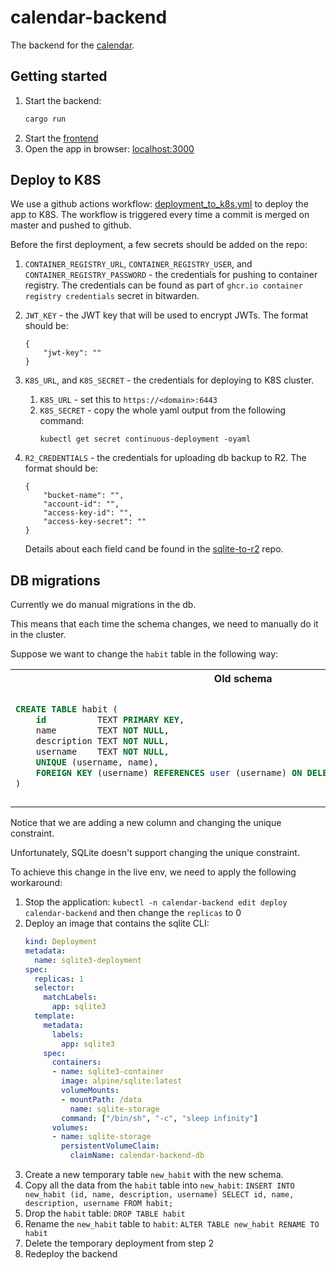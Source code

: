 # calendar-backend

The backend for the [calendar](https://calendar.aguzovatii.com).

## Getting started

1. Start the backend:
    ```sh
    cargo run
    ```
2. Start the [frontend](https://github.com/aguzovatii/calendar-frontend)
3. Open the app in browser: [localhost:3000](http://localhost:3000)

## Deploy to K8S

We use a github actions workflow: [deployment_to_k8s.yml](./.github/workflows/deployment_to_k8s.yml) to deploy the app to K8S. The workflow is triggered every time a commit is merged on master and pushed to github.

Before the first deployment, a few secrets should be added on the repo:

1. `CONTAINER_REGISTRY_URL`, `CONTAINER_REGISTRY_USER`, and `CONTAINER_REGISTRY_PASSWORD` - the credentials for pushing to container registry. The credentials can be found as part of `ghcr.io container registry credentials` secret in bitwarden.
2. `JWT_KEY` - the JWT key that will be used to encrypt JWTs. The format should be:

    ```
    {
        "jwt-key": ""
    }
    ```
3. `K8S_URL`, and `K8S_SECRET` - the credentials for deploying to K8S cluster.
    1. `K8S_URL` - set this to `https://<domain>:6443`
    2. `K8S_SECRET` - copy the whole yaml output from the following command:
       ```
       kubectl get secret continuous-deployment -oyaml
       ```
4. `R2_CREDENTIALS` - the credentials for uploading db backup to R2. The format should be:
    ```
    {
        "bucket-name": "",
        "account-id": "",
        "access-key-id": "",
        "access-key-secret": ""
    }
    ```
    Details about each field cand be found in the [sqlite-to-r2](https://github.com/calendar-team/sqlite-to-r2) repo.

## DB migrations

Currently we do manual migrations in the db.

This means that each time the schema changes, we need to manually do it in the cluster.

Suppose we want to change the `habit` table in the following way:

<table>
<tr>
<th>Old schema</th>
<th>New schema</th>
</tr>
<tr>

<td>

```sql
CREATE TABLE habit (
    id          TEXT PRIMARY KEY,
    name        TEXT NOT NULL,
    description TEXT NOT NULL,
    username    TEXT NOT NULL,
    UNIQUE (username, name),
    FOREIGN KEY (username) REFERENCES user (username) ON DELETE CASCADE ON UPDATE CASCADE
)
```
</td>

<td>

```sql
CREATE TABLE habit (
    id          TEXT PRIMARY KEY,
    name        TEXT NOT NULL,
    description TEXT NOT NULL,
    username    TEXT NOT NULL,
    is_ad_hoc   INTEGER NOT NULL DEFAULT 0,
    UNIQUE (username, name, is_ad_hoc),
    FOREIGN KEY (username) REFERENCES user (username) ON DELETE CASCADE ON UPDATE CASCADE
)
```
</td>

</tr>
</table>

Notice that we are adding a new column and changing the unique constraint.

Unfortunately, SQLite doesn't support changing the unique constraint.

To achieve this change in the live env, we need to apply the following workaround:

1. Stop the application: `kubectl -n calendar-backend edit deploy calendar-backend` and then change the `replicas` to 0
2. Deploy an image that contains the sqlite CLI:
   ```yaml
   kind: Deployment
   metadata:
     name: sqlite3-deployment
   spec:
     replicas: 1
     selector:
       matchLabels:
         app: sqlite3
     template:
       metadata:
         labels:
           app: sqlite3
       spec:
         containers:
         - name: sqlite3-container
           image: alpine/sqlite:latest
           volumeMounts:
           - mountPath: /data
             name: sqlite-storage
           command: ["/bin/sh", "-c", "sleep infinity"]
         volumes:
         - name: sqlite-storage
           persistentVolumeClaim:
             claimName: calendar-backend-db
   ```
3. Create a new temporary table `new_habit` with the new schema.
4. Copy all the data from the `habit` table into `new_habit`: `INSERT INTO new_habit (id, name, description, username) SELECT id, name, description, username FROM habit;`
5. Drop the `habit` table: `DROP TABLE habit`
6. Rename the `new_habit` table to `habit`: `ALTER TABLE new_habit RENAME TO habit`
7. Delete the temporary deployment from step 2
8. Redeploy the backend

